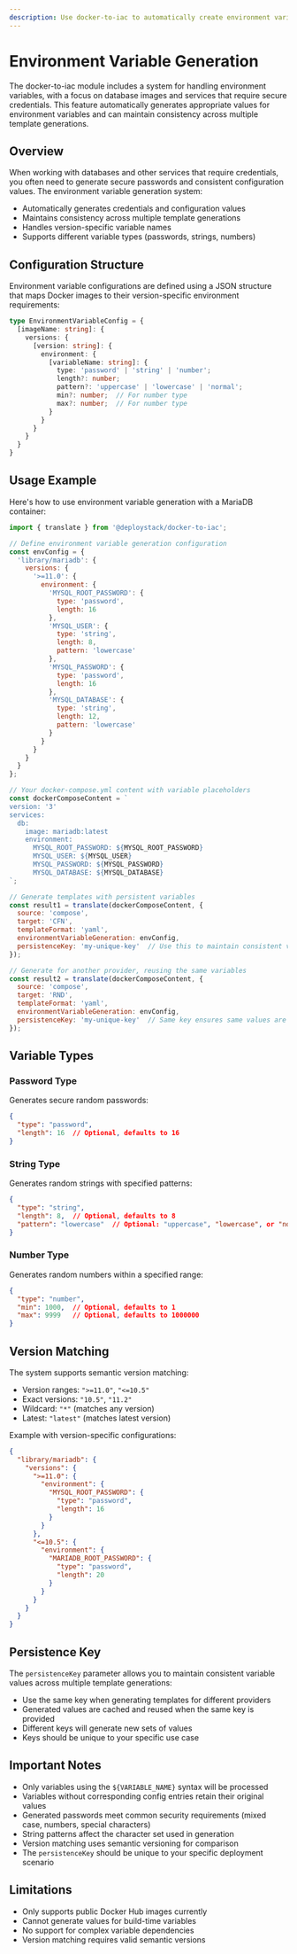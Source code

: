 ```yaml
---
description: Use docker-to-iac to automatically create environment variables for your Docker containers. Define rules for variable generation and maintain consistency across multiple deployments.
---
```


# Environment Variable Generation

The docker-to-iac module includes a system for handling environment variables, with a focus on database images and services that require secure credentials. This feature automatically generates appropriate values for environment variables and can maintain consistency across multiple template generations.

## Overview

When working with databases and other services that require credentials, you often need to generate secure passwords and consistent configuration values. The environment variable generation system:

- Automatically generates credentials and configuration values
- Maintains consistency across multiple template generations
- Handles version-specific variable names
- Supports different variable types (passwords, strings, numbers)

## Configuration Structure

Environment variable configurations are defined using a JSON structure that maps Docker images to their version-specific environment requirements:

```typescript
type EnvironmentVariableConfig = {
  [imageName: string]: {
    versions: {
      [version: string]: {
        environment: {
          [variableName: string]: {
            type: 'password' | 'string' | 'number';
            length?: number;
            pattern?: 'uppercase' | 'lowercase' | 'normal';
            min?: number;  // For number type
            max?: number;  // For number type
          }
        }
      }
    }
  }
}
```

## Usage Example

Here's how to use environment variable generation with a MariaDB container:

```javascript
import { translate } from '@deploystack/docker-to-iac';

// Define environment variable generation configuration
const envConfig = {
  'library/mariadb': {
    versions: {
      '>=11.0': {
        environment: {
          'MYSQL_ROOT_PASSWORD': {
            type: 'password',
            length: 16
          },
          'MYSQL_USER': {
            type: 'string',
            length: 8,
            pattern: 'lowercase'
          },
          'MYSQL_PASSWORD': {
            type: 'password',
            length: 16
          },
          'MYSQL_DATABASE': {
            type: 'string',
            length: 12,
            pattern: 'lowercase'
          }
        }
      }
    }
  }
};

// Your docker-compose.yml content with variable placeholders
const dockerComposeContent = `
version: '3'
services:
  db:
    image: mariadb:latest
    environment:
      MYSQL_ROOT_PASSWORD: ${MYSQL_ROOT_PASSWORD}
      MYSQL_USER: ${MYSQL_USER}
      MYSQL_PASSWORD: ${MYSQL_PASSWORD}
      MYSQL_DATABASE: ${MYSQL_DATABASE}
`;

// Generate templates with persistent variables
const result1 = translate(dockerComposeContent, {
  source: 'compose',
  target: 'CFN',
  templateFormat: 'yaml',
  environmentVariableGeneration: envConfig,
  persistenceKey: 'my-unique-key'  // Use this to maintain consistent values
});

// Generate for another provider, reusing the same variables
const result2 = translate(dockerComposeContent, {
  source: 'compose',
  target: 'RND',
  templateFormat: 'yaml',
  environmentVariableGeneration: envConfig,
  persistenceKey: 'my-unique-key'  // Same key ensures same values are used
});
```

## Variable Types

### Password Type

Generates secure random passwords:

```json
{
  "type": "password",
  "length": 16  // Optional, defaults to 16
}
```

### String Type

Generates random strings with specified patterns:

```json
{
  "type": "string",
  "length": 8,  // Optional, defaults to 8
  "pattern": "lowercase"  // Optional: "uppercase", "lowercase", or "normal"
}
```

### Number Type

Generates random numbers within a specified range:

```json
{
  "type": "number",
  "min": 1000,  // Optional, defaults to 1
  "max": 9999   // Optional, defaults to 1000000
}
```

## Version Matching

The system supports semantic version matching:

- Version ranges: `">=11.0"`, `"<=10.5"`
- Exact versions: `"10.5"`, `"11.2"`
- Wildcard: `"*"` (matches any version)
- Latest: `"latest"` (matches latest version)

Example with version-specific configurations:

```json
{
  "library/mariadb": {
    "versions": {
      ">=11.0": {
        "environment": {
          "MYSQL_ROOT_PASSWORD": {
            "type": "password",
            "length": 16
          }
        }
      },
      "<=10.5": {
        "environment": {
          "MARIADB_ROOT_PASSWORD": {
            "type": "password",
            "length": 20
          }
        }
      }
    }
  }
}
```

## Persistence Key

The `persistenceKey` parameter allows you to maintain consistent variable values across multiple template generations:

- Use the same key when generating templates for different providers
- Generated values are cached and reused when the same key is provided
- Different keys will generate new sets of values
- Keys should be unique to your specific use case

## Important Notes

- Only variables using the `${VARIABLE_NAME}` syntax will be processed
- Variables without corresponding config entries retain their original values
- Generated passwords meet common security requirements (mixed case, numbers, special characters)
- String patterns affect the character set used in generation
- Version matching uses semantic versioning for comparison
- The `persistenceKey` should be unique to your specific deployment scenario

## Limitations

- Only supports public Docker Hub images currently
- Cannot generate values for build-time variables
- No support for complex variable dependencies
- Version matching requires valid semantic versions
